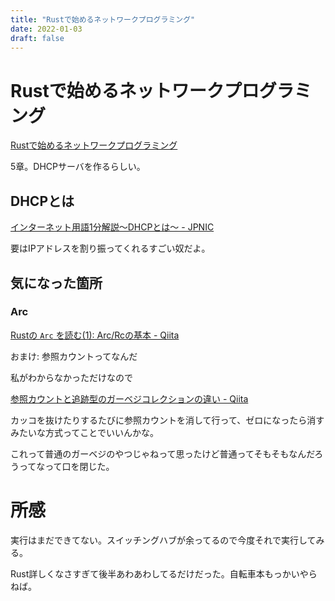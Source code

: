 ```yaml
---
title: "Rustで始めるネットワークプログラミング"
date: 2022-01-03
draft: false
---
```

# Rustで始めるネットワークプログラミング



[Rustで始めるネットワークプログラミング](https://booth.pm/ja/items/1410513)



5章。DHCPサーバを作るらしい。



## DHCPとは



[インターネット用語1分解説～DHCPとは～ - JPNIC](https://www.nic.ad.jp/ja/basics/terms/dhcp.html)



要はIPアドレスを割り振ってくれるすごい奴だよ。



## 気になった箇所



### Arc



[Rustの `Arc` を読む(1): Arc/Rcの基本 - Qiita](https://qiita.com/qnighy/items/4bbbb20e71cf4ae527b9)



おまけ: 参照カウントってなんだ



私がわからなかっただけなので



[参照カウントと追跡型のガーベジコレクションの違い - Qiita](https://qiita.com/matyapiro31/items/b44bc6e508a29c0705c1)



カッコを抜けたりするたびに参照カウントを消して行って、ゼロになったら消すみたいな方式ってことでいいんかな。



これって普通のガーベジのやつじゃねって思ったけど普通ってそもそもなんだろうってなって口を閉じた。



# 所感



実行はまだできてない。スイッチングハブが余ってるので今度それで実行してみる。



Rust詳しくなさすぎて後半あわあわしてるだけだった。自転車本もっかいやらねば。
